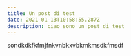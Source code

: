 ```yaml
---
title: Un post di test
date: 2021-01-13T10:58:55.287Z
description: ciao sono un post di test
---
```

sondkdkfkfmjfnkvnbkxvbkmkmsdkfmsdf